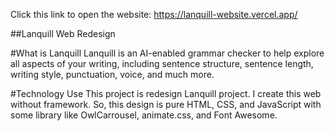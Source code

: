 Click this link to open the website: https://lanquill-website.vercel.app/

##Lanquill Web Redesign

#What is Lanquill
Lanquill is an AI-enabled grammar checker to help explore all aspects of your writing, including sentence structure, sentence length, writing style, punctuation, voice, and much more.

#Technology Use
This project is redesign Lanquill project. I create this web without framework. So, this design is pure HTML, CSS, and JavaScript with some library like OwlCarrousel, animate.css, and Font Awesome.
